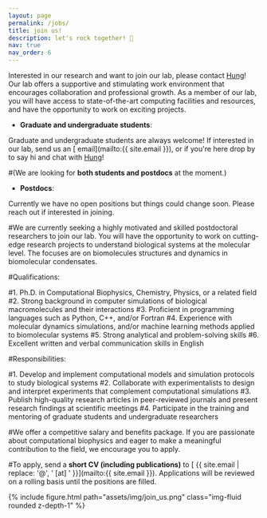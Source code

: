 ```yaml
---
layout: page
permalink: /jobs/
title: join us!
description: let's rock together! 🚀
nav: true
nav_order: 6
---
```


Interested in our research and want to join our lab, please contact [Hung](/members/PI)! Our lab offers a supportive and stimulating work environment that encourages collaboration and professional growth. As a member of our lab, you will have access to state-of-the-art computing facilities and resources, and have the opportunity to work on exciting projects.

- **Graduate and undergraduate students**:

Graduate and undergraduate students are always welcome! If interested in our lab, send us an [<i class="fas fa-envelope"></i> email](mailto:{{ site.email }}), or if you're here drop by to say hi and chat with [Hung](/members/PI)!

#(We are looking for **both students and postdocs** at the moment.)

- **Postdocs**:

Currently we have no open positions but things could change soon. Please reach out if interested in joining.

#We are currently seeking a highly motivated and skilled postdoctoral researchers to join our lab. You will have the opportunity to work on cutting-edge research projects to understand biological systems at the molecular level. The focuses are on biomolecules structures and dynamics in biomolecular condensates.

#Qualifications:

#1. Ph.D. in Computational Biophysics, Chemistry, Physics, or a related field
#2. Strong background in computer simulations of biological macromolecules and their interactions
#3. Proficient in programming languages such as Python, C++, and/or Fortran
#4. Experience with molecular dynamics simulations, and/or machine learning methods applied to biomolecular systems
#5. Strong analytical and problem-solving skills
#6. Excellent written and verbal communication skills in English

#Responsibilities:

#1. Develop and implement computational models and simulation protocols to study biological systems
#2. Collaborate with experimentalists to design and interpret experiments that complement computational simulations
#3. Publish high-quality research articles in peer-reviewed journals and present research findings at scientific meetings
#4. Participate in the training and mentoring of graduate students and undergraduate researchers

#We offer a competitive salary and benefits package. If you are passionate about computational biophysics and eager to make a meaningful contribution to the field, we encourage you to apply.

#To apply, send a **short CV (including publications)** to [<i class="fas fa-envelope"></i> {{ site.email | replace: '@', ' [at] ' }}](mailto:{{ site.email }}). Applications will be reviewed on a rolling basis until the positions are filled.

{% include figure.html path="assets/img/join_us.png" class="img-fluid rounded z-depth-1" %}